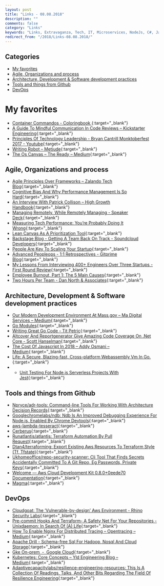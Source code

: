 ```yaml
---
layout: post
title: "Links - 08.08.2018"
description: ""
comments: false
category: "Links"
keywords: "Links, Extravaganza, Tech, IT, Microservices, NodeJs, C#, Javascript, Architecture"
redirect_from: "/2018/Links-08.08.2018/"
---
```


## Categories ##
* [My favorites](#favorites)
* [Agile, Organizations and process](#agile)
* [Architecture, Development & Software development practices](#development)
* [Tools and things from Github](#tools)
* [DevOps](#devops)

# My favorites<a name="favorites"></a> #

* [Container Commandos - Coloringbook ](https://github.com/mairin/coloringbook-container-commandos){:target="_blank"}
* [A Guide To Mindful Communication In Code Reviews – Kickstarter Engineering](https://kickstarter.engineering/a-guide-to-mindful-communication-in-code-reviews-48aab5282e5e){:target="_blank"}
* [Principles Of Technology Leadership - Bryan Cantrill  Monktoberfest 2017 - Youtube](https://www.youtube.com/watch?v=9QMGAtxUlAc){:target="_blank"}
* [Writing Robot – Metjude](https://metjude.com/collections/best-seller/products/writing-robot){:target="_blank"}
* [The Os Canvas – The Ready – Medium](https://medium.com/the-ready/the-os-canvas-8253ac249f53){:target="_blank"}

## Agile, Organizations and process<a name="agile"></a> ##

* [Agile Principles Over Frameworks – Zalando Tech Blog](https://jobs.zalando.com/tech/blog/agile-principles-over-frameworks/index.html){:target="_blank"}
* [Cognitive Bias And Why Performance Management Is So Hard](https://medium.freecodecamp.org/cognitive-bias-and-why-performance-management-is-so-hard-8852a1b874cd){:target="_blank"}
* [An Interview With Patrick Collison – High Growth Handbook](http://growth.eladgil.com/book/chapter-5-organizational-structure-and-hypergrowth/you-cant-delegate-culture-an-interview-with-patrick-collison/){:target="_blank"}
* [Managing Remotely, While Remotely Managing - Speaker Deck](https://speakerdeck.com/auxesis/managing-remotely-while-remotely-managing){:target="_blank"}
* [Measuring Tech Performance: You’re Probably Doing It Wrong](https://www.infoq.com/articles/measuring-tech-performance-wrong){:target="_blank"}
* [Lean Canvas As A Prioritization Tool](https://blog.carbonfive.com/2018/07/26/lean-canvas-as-a-prioritization-tool/){:target="_blank"}
* [Backstage Blog - Getting A Team Back On Track - Soundcloud Developers](https://developers.soundcloud.com/blog/getting-a-team-back-on-track){:target="_blank"}
* [People Are Key To Scaling Your Startup](https://www.intercom.com/blog/lessons-learned-from-scaling-a-team/){:target="_blank"}
* [Advanced Peopleops - 1:1 Retrospectives - Gitprime Blog](https://blog.gitprime.com/advanced-peopleops-11-retrospectives/){:target="_blank"}
* [My Lessons From Interviewing 400+ Engineers Over Three Startups - First Round Review](http://firstround.com/review/my-lessons-from-interviewing-400-engineers-over-three-startups/){:target="_blank"}
* [Employee Burnout, Part 1: The 5 Main Causes](https://www.gallup.com/workplace/237059/employee-burnout-part-main-causes.aspx?__s=wakwmyepmhismx8ehtnp){:target="_blank"}
* [Two Hours Per Team - Dan North & Associates](https://dannorth.net/2015/04/24/two-hours-per-team/){:target="_blank"}

## Architecture, Development & Software development practices <a name="development"></a> ##

* [Our Modern Development Environment At Mass.gov – Ma Digital Services – Medium](https://medium.com/ma-digital-services/dev-env-5d35b97f3473){:target="_blank"}
* [Go Modules](https://systemdump.io/posts/2018-07-22-go-modules){:target="_blank"}
* [Writing Great Go Code - Tit Petric](https://scene-si.org/2018/07/24/writing-great-go-code/){:target="_blank"}
* [Altcover And Reportgenerator Give Amazing Code Coverage On .Net Core - Scott Hanselman](https://www.hanselman.com/blog/AltCoverAndReportGeneratorGiveAmazingCodeCoverageOnNETCore.aspx){:target="_blank"}
* [The Cost Of Javascript In 2018 – Addy Osmani – Medium](https://medium.com/@addyosmani/the-cost-of-javascript-in-2018-7d8950fbb5d4){:target="_blank"}
* [Life: A Secure, Blazing-fast, Cross-platform Webassembly Vm In Go.](https://medium.com/perlin-network/life-a-secure-blazing-fast-cross-platform-webassembly-vm-in-go-ea3b31fa6e09){:target="_blank"}
* * [Unit Testing For Node.js Serverless Projects With Jest](https://serverless.com/blog/unit-testing-nodejs-serverless-jest/){:target="_blank"}


## Tools and things from Github <a name="tools"></a> ##

* [Npryce/adr-tools: Command-line Tools For Working With Architecture Decision Records](https://github.com/npryce/adr-tools){:target="_blank"}
* [Googlechromelabs/ndb: Ndb Is An Improved Debugging Experience For Node.js, Enabled By Chrome Devtools](https://github.com/GoogleChromeLabs/ndb){:target="_blank"}
* [aws-lambda-tesseract](https://github.com/shelfio/aws-lambda-tesseract){:target="_blank"}
* [Cerberus](http://engineering.nike.com/cerberus/docs/user-guide){:target="_blank"}
* [Runatlantis/atlantis: Terraform Automation By Pull Request](https://github.com/runatlantis/atlantis){:target="_blank"}
* [Dtan4/terraforming: Export Existing Aws Resources To Terraform Style (Tf, Tfstate)](https://github.com/dtan4/terraforming){:target="_blank"}
* [Ukhomeoffice/repo-security-scanner: Cli Tool That Finds Secrets Accidentally Committed To A Git Repo, Eg Passwords, Private Keys](https://github.com/UKHomeOffice/repo-security-scanner){:target="_blank"}
* [Welcome — Aws Cloud Development Kit 0.8.0+0eede70 Documentation](https://awslabs.github.io/aws-cdk/){:target="_blank"}
* [Magma](https://magmadaemon.org/){:target="_blank"}


## DevOps<a name="devops"></a> ##

* [Cloudgoat: The ‘Vulnerable-by-design’ Aws Environment - Rhino Security Labs](https://rhinosecuritylabs.com/aws/cloudgoat-vulnerable-design-aws-environment/){:target="_blank"}
* [Pre-commit Hooks And Terraform- A Safety Net For Your Repositories - Unixdaemon: In Search Of (A) Life](https://www.unixdaemon.net/tools/terraform-precommit-hooks/){:target="_blank"}
* [How To Enable Nginx For Distributed Tracing – Opentracing – Medium](https://medium.com/opentracing/how-to-enable-nginx-for-distributed-tracing-9479df18b22c){:target="_blank"}
* [Apache Drill - Schema-free Sql For Hadoop, Nosql And Cloud Storage](https://drill.apache.org/){:target="_blank"}
* [Gke On-prem  -  Google Cloud](https://cloud.google.com/gke-on-prem/){:target="_blank"}
* [Kubernetes: Core Concepts – Yld Engineering Blog – Medium](https://medium.com/yld-engineering-blog/kubernetes-core-concepts-324ea7028c29){:target="_blank"}
* [Adaptivecapacitylabs/resilience-engineering-resources: This Is A Collection Of Readings, Talks, And Other Bits Regarding The Field Of Resilience Engineering](https://github.com/adaptivecapacitylabs/Resilience-Engineering-Resources){:target="_blank"}

